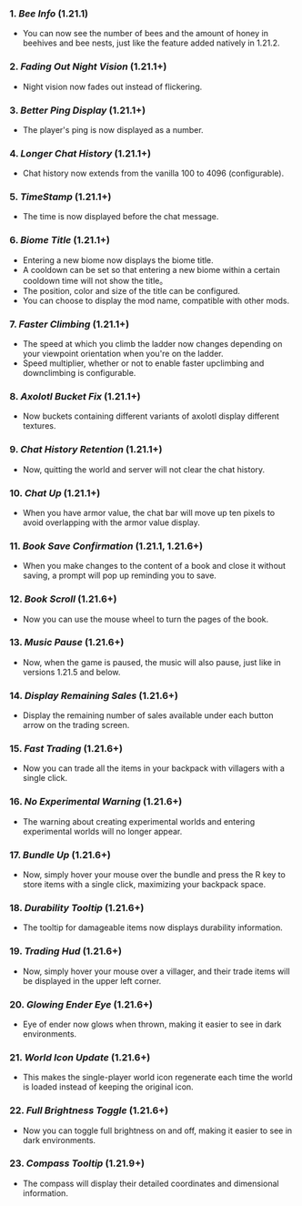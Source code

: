 ### **1.** *Bee Info*  (1.21.1)
* You can now see the number of bees and the amount of honey in beehives and bee nests, just like the feature added natively in 1.21.2.

### **2.** *Fading Out Night Vision*  (1.21.1+)
* Night vision now fades out instead of flickering.

### **3.** *Better Ping Display*  (1.21.1+)
* The player's ping is now displayed as a number.

### **4.** *Longer Chat History*  (1.21.1+)
* Chat history now extends from the vanilla 100 to 4096 (configurable).

### **5.** *TimeStamp*  (1.21.1+)
* The time is now displayed before the chat message.

### **6.** *Biome Title*  (1.21.1+)
* Entering a new biome now displays the biome title.
* A cooldown can be set so that entering a new biome within a certain cooldown time will not show the title。
* The position, color and size of the title can be configured.
* You can choose to display the mod name, compatible with other mods.

### **7.** *Faster Climbing*  (1.21.1+)
* The speed at which you climb the ladder now changes depending on your viewpoint orientation when you're on the ladder.
* Speed multiplier, whether or not to enable faster upclimbing and downclimbing is configurable.

### **8.** *Axolotl Bucket Fix*  (1.21.1+)
* Now buckets containing different variants of axolotl display different textures.

### **9.** *Chat History Retention*  (1.21.1+)
* Now, quitting the world and server will not clear the chat history.

### **10.** *Chat Up*  (1.21.1+)
* When you have armor value, the chat bar will move up ten pixels to avoid overlapping with the armor value display.

### **11.** *Book Save Confirmation*  (1.21.1, 1.21.6+)
* When you make changes to the content of a book and close it without saving, a prompt will pop up reminding you to save.

### **12.** *Book Scroll*  (1.21.6+)
* Now you can use the mouse wheel to turn the pages of the book.

### **13.** *Music Pause*  (1.21.6+)
* Now, when the game is paused, the music will also pause, just like in versions 1.21.5 and below.

### **14.** *Display Remaining Sales*  (1.21.6+)
* Display the remaining number of sales available under each button arrow on the trading screen.

### **15.** *Fast Trading*  (1.21.6+)
* Now you can trade all the items in your backpack with villagers with a single click.

### **16.** *No Experimental Warning*  (1.21.6+)
* The warning about creating experimental worlds and entering experimental worlds will no longer appear.

### **17.** *Bundle Up*  (1.21.6+)
* Now, simply hover your mouse over the bundle and press the R key to store items with a single click, maximizing your backpack space.

### **18.** *Durability Tooltip*  (1.21.6+)
* The tooltip for damageable items now displays durability information.

### **19.** *Trading Hud*  (1.21.6+)
* Now, simply hover your mouse over a villager, and their trade items will be displayed in the upper left corner.

### **20.** *Glowing Ender Eye*  (1.21.6+)
* Eye of ender now glows when thrown, making it easier to see in dark environments.

### **21.** *World Icon Update*  (1.21.6+)
* This makes the single-player world icon regenerate each time the world is loaded instead of keeping the original icon.

### **22.** *Full Brightness Toggle*  (1.21.6+)
* Now you can toggle full brightness on and off, making it easier to see in dark environments.

### **23.** *Compass Tooltip*  (1.21.9+)
* The compass will display their detailed coordinates and dimensional information.

